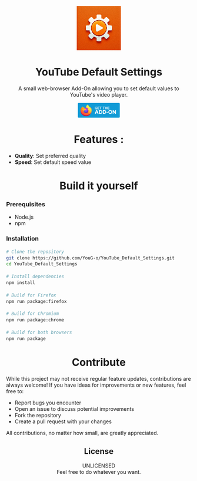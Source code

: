 <div align="center">
    <img src="./assets/icons/icon.png" alt="Project description" height="120"/>
</div>

###

<h1 align="center">YouTube Default Settings</h1>

<p align="center">
  A small web-browser Add-On allowing you to set default values to YouTube's video player.
</p>

<div align="center">
  <a href="" target="_blank">
    <img src="./assets/images/firefox.png" height="40" alt="Available on Mozilla Firefox" title="Available on Mozilla Firefox"/>
  </a>  
  <br>
</div>

###

<div>
  <h1 align="center">Features :</h1>
  
  - **Quality**: Set preferred quality
  - **Speed**: Set default speed value

</div>


###

<div>
  <h1 align="center">Build it yourself</h1>
  
  ### Prerequisites
  - Node.js
  - npm
  
  ### Installation
  ```bash
  # Clone the repository
  git clone https://github.com/YouG-o/YouTube_Default_Settings.git
  cd YouTube_Default_Settings
  
  # Install dependencies
  npm install

  # Build for Firefox
  npm run package:firefox

  # Build for Chromium
  npm run package:chrome

  # Build for both browsers
  npm run package
  ```
###

<h1 align="center">Contribute</h1>

While this project may not receive regular feature updates, contributions are always welcome! If you have ideas for improvements or new features, feel free to:

- Report bugs you encounter
- Open an issue to discuss potential improvements
- Fork the repository
- Create a pull request with your changes


All contributions, no matter how small, are greatly appreciated.


###

<div align="center">
  <h2>License</h2>
  UNLICENSED 
  <br>
  Feel free to do whatever you want.
</div>
